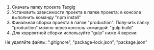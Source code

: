 1. Скачать папку проекта Taxgig
2. Установить зависимости проекта в папке проекта: в консоле выполнить команду "npm install"
3. Финальная сборка проекта в папке "production". Получить папку "production" можно через консоль командой: "gulp build"
4. Для корректной сборки используйте "gulp" ниже 4 версии.

Не удаляйте файлы: ".gitignore", "package-lock.json", "package.json"
